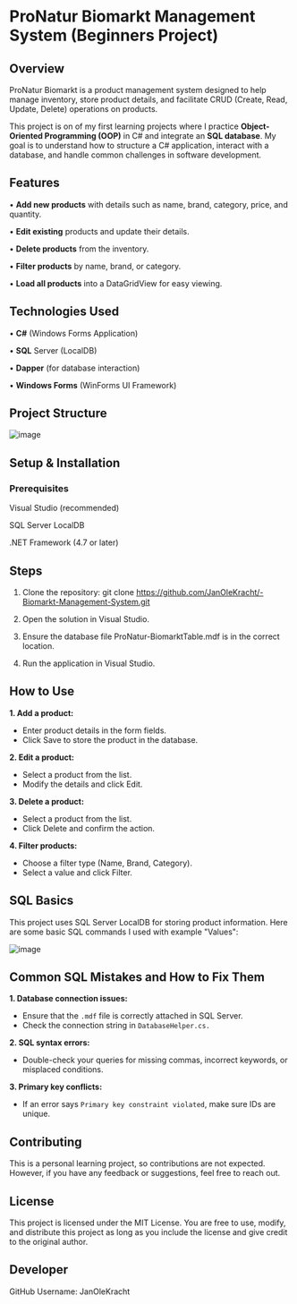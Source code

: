 
# ProNatur Biomarkt Management System (Beginners Project)
## Overview

ProNatur Biomarkt is a product management system designed to help manage inventory, store product details, and facilitate CRUD (Create, Read, Update, Delete) operations on products.

This project is on of my first learning projects where I practice **Object-Oriented Programming (OOP)** in C# and integrate an **SQL database**. My goal is to understand how to structure a C# application, interact with a database, and handle common challenges in software development. 

## Features

•	**Add new products** with details such as name, brand, category, price, and quantity.

•	**Edit existing** products and update their details.

•	**Delete products** from the inventory.

•	**Filter products** by name, brand, or category.

•	**Load all products** into a DataGridView for easy viewing.

## Technologies Used

•	**C#** (Windows Forms Application)

•	**SQL** Server (LocalDB)

•	**Dapper** (for database interaction)

•	**Windows Forms** (WinForms UI Framework)


## Project Structure

![image](https://github.com/user-attachments/assets/5723443a-fd2c-4e80-b5f4-525bebe8311a)



## Setup & Installation
### Prerequisites

Visual Studio (recommended)

SQL Server LocalDB

.NET Framework (4.7 or later)


## Steps

1. Clone the repository:
git clone https://github.com/JanOleKracht/-Biomarkt-Management-System.git

2. Open the solution in Visual Studio.

3. Ensure the database file ProNatur-BiomarktTable.mdf is in the correct location.

4. Run the application in Visual Studio.

## How to Use

**1. Add a product:**
  - Enter product details in the form fields.
  - Click Save to store the product in the database.

**2. Edit a product:**
- Select a product from the list.
- Modify the details and click Edit.

**3. Delete a product:**
- Select a product from the list.
- Click Delete and confirm the action.

**4. Filter products:**
- Choose a filter type (Name, Brand, Category).
- Select a value and click Filter.

## SQL Basics

This project uses SQL Server LocalDB for storing product information. Here are some basic SQL commands I used with example "Values":

![image](https://github.com/user-attachments/assets/bb3a5b46-18f0-4ac8-ba19-054a8d7808ad)

## Common SQL Mistakes and How to Fix Them

**1. Database connection issues:**
- Ensure that the ```.mdf``` file is correctly attached in SQL Server.
- Check the connection string in ```DatabaseHelper.cs.```

**2. SQL syntax errors:**
- Double-check your queries for missing commas, incorrect keywords, or misplaced conditions.

**3. Primary key conflicts:**
- If an error says ```Primary key constraint violated```, make sure IDs are unique.

## Contributing

This is a personal learning project, so contributions are not expected. However, if you have any feedback or suggestions, feel free to reach out.

## License

This project is licensed under the MIT License. You are free to use, modify, and distribute this project as long as you include the license and give
credit to the original author.


## Developer

GitHub Username: JanOleKracht
